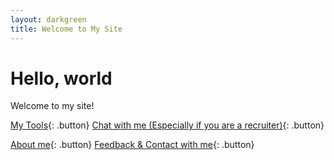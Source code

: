 ```yaml
---
layout: darkgreen
title: Welcome to My Site
---
```


# Hello, world

Welcome to my site!

[My Tools](https://youropen.xyz/en_tools/){: .button}
[Chat with me (Especially if you are a recruiter)](https://youropen.xyz/jobchat/){: .button}

[About me](https://about.youropen.xyz){: .button}
[Feedback & Contact with me](https://forms.office.com/r/kv4xuaHxLg){: .button}
